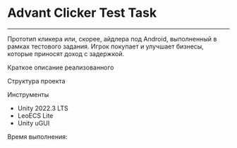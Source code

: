 # Advant Clicker Test Task

-----

Прототип кликера или, скорее, айдлера под Android, выполненный в рамках тестового задания.
Игрок покупает и улучшает бизнесы, которые приносят доход с задержкой.

Краткое описание реализованного

Структура проекта

Инструменты
* Unity 2022.3 LTS
* LeoECS Lite
* Unity uGUI

Время выполнения:
